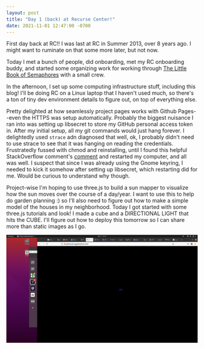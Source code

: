 ```yaml
---
layout: post
title: "Day 1 (back) at Recurse Center!"
date: 2021-11-01 12:47:00 -0700
---
```


First day back at RC!! I was last at RC in Summer 2013, over 8 years ago. I might want to ruminate on that some more later, but not now.

Today I met a bunch of people, did onboarding, met my RC onboarding buddy, and started some organizing work for working through [The Little Book of Semaphores](https://greenteapress.com/wp/semaphores/) with a small crew. 

In the afternoon, I set up some computing infrastructure stuff, including this blog! I'll be doing RC on a Linux laptop that I haven't used much, so there's a ton of tiny dev environment details to figure out, on top of everything else.

Pretty delighted at how seamlessly project pages works with Github Pages--even the HTTPS was setup automatically. Probably the biggest nuisance I ran into was setting up libsecret to store my GitHub personal access token in. After my initial setup, all my git commands would just hang forever. I delightedly used `strace` adn diagnosed that well, ok, I probably didn't need to use strace to see that it was hanging on reading the credentials. Frustratedly fussed with chmod and reinstalling, until I found this helpful StackOverflow comment's [comment](https://askubuntu.com/questions/773455/what-is-the-correct-way-to-use-git-with-gnome-keyring-and-https-repos#comment2203681_959662) and restarted my computer, and all was well. I suspect that since I was already using the Gnome keyring, I needed to kick it somehow after setting up libsecret, which restarting did for me. Would be curious to understand why though.

Project-wise I'm hoping to use three.js to build a sun mapper to visualize how the sun moves over the course of a day/year. I want to use this to help do garden planning :) so I'll also need to figure out how to make a simple model of the houses in my neighborhood. Today I got started with some three.js tutorials and look! I made a cube and a DIRECTIONAL LIGHT that hits the CUBE. I'll figure out how to deploy this tomorrow so I can share more than static images as I go.

![moving cube with light](cube.png)
